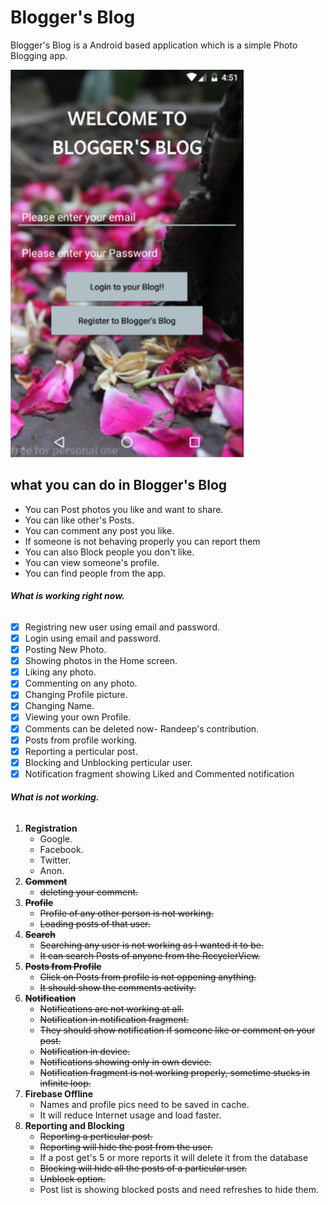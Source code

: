 # Blogger's Blog
Blogger's Blog is a Android based application which is a simple Photo Blogging app.

<img src="screenshots/welcomepage.png" alt="Welcome page" title = "Welcome Page"/>

## what you can do in Blogger's Blog
- You can Post photos you like and want to share.
- You can like other's Posts.
- You can comment any post you like.
- If someone is not behaving properly you can report them
- You can also Block people you don't like.
- You can view someone's profile.
- You can find people from the app.

###### **What is working right now.**
- [x] Registring new user using email and password.
- [x] Login using email and password.
- [x] Posting New Photo.
- [x] Showing photos in the Home screen.
- [x] Liking any photo.
- [x] Commenting on any photo.
- [x] Changing Profile picture.
- [x] Changing Name.
- [x] Viewing your own Profile.
- [x] Comments can be deleted now- Randeep's contribution.
- [x] Posts from profile working.
- [x] Reporting a perticular post.
- [x] Blocking and Unblocking perticular user.
- [x] Notification fragment showing Liked and Commented notification

###### **What is not working.**
1. **Registration**
     - Google.
     - Facebook.
     - Twitter.
     - Anon.
2. ~~**Comment**~~
     - ~~deleting your comment.~~
3. ~~**Profile**~~
     - ~~Profile of any other person is not working.~~
     - ~~Loading posts of that user.~~
4. ~~**Search**~~
     - ~~Searching any user is not working as I wanted it to be.~~
     - ~~It can search Posts of anyone from the RecyclerView.~~
5. ~~**Posts from Profile**~~
     - ~~Click on Posts from profile is not oppening anything.~~
     - ~~It should show the comments activity.~~
6. ~~**Notification**~~
     - ~~Notifications are not working at all.~~
     - ~~Notification in notification fragment.~~
     - ~~They should show notification if someone like or comment on your post.~~
     - ~~Notification in device.~~
     - ~~Notifications showing only in own device.~~
     - ~~Notification fragment is not working properly, sometime stucks in infinite loop.~~
7. **Firebase Offline**
     - Names and profile pics need to be saved in cache.
     - It will reduce Internet usage and load faster.
8. **Reporting and Blocking**
     - ~~Reporting a perticular post.~~
     - ~~Reporting will hide the post from the user.~~
     - If a post get's 5 or more reports it will delete it from the database
     - ~~Blocking will hide all the posts of a particular user.~~
     - ~~Unblock option.~~
     - Post list is showing blocked posts and need refreshes to hide them.
